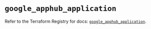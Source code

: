 # `google_apphub_application`

Refer to the Terraform Registry for docs: [`google_apphub_application`](https://registry.terraform.io/providers/hashicorp/google/6.12.0/docs/resources/apphub_application).
